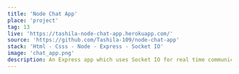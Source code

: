 ```yaml
---
title: 'Node Chat App'
place: 'project'
tag: 13
live: 'https://tashila-node-chat-app.herokuapp.com/'
source: 'https://github.com/Tashila-109/node-chat-app'
stack: 'Html - Csss - Node - Express - Socket IO'
image: 'chat_app.png'
description: An Express app which uses Socket IO for real time communication. A person can join a particular chat room and chat with other people who are in the same chat room.
---
```

